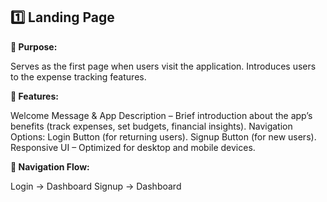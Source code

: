 ## 1️⃣ Landing Page
**🔹 Purpose:**

Serves as the first page when users visit the application.
Introduces users to the expense tracking features.

**🔹 Features:**

Welcome Message & App Description – Brief introduction about the app’s benefits (track expenses, set budgets, financial insights).
Navigation Options:
Login Button (for returning users).
Signup Button (for new users).
Responsive UI – Optimized for desktop and mobile devices.

**🔹 Navigation Flow:**

Login → Dashboard
Signup → Dashboard
